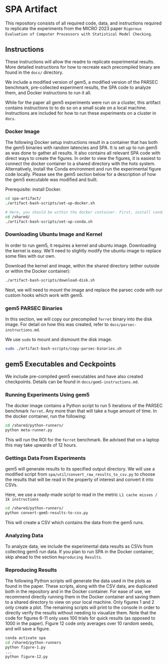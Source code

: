 # SPA Artifact

This repository consists of all required code, data, and instructions required to replicate the experiments from the MICRO 2023 paper `Rigorous Evaluation of Computer Processors with Statistical Model Checking`.


## Instructions

These instructions will allow the readre to replicate experimental results. More detailed instructions for how to recreate each precompiled binary are found in the `docs/` directory.

We include a modified version of gem5, a modified version of the PARSEC benchmark, pre-collected experiment results, the SPA code to analyze them, and Docker instructions to run it all.

While for the paper all gem5 experiments were run on a cluster, this artifact contains instructions to to do so on a small scale on a local machine. Instructions are included for how to run these experiments on a cluster in `docs`.


### Docker Image

The following Docker setup instructions result in a container that has both the gem5 binaries with random latencies and SPA. It is set up to run gem5 as was done to gather all results. It also contains all relevant SPA code with direct ways to create the figures. In order to view the figures, it is easiest to connect the docker container to a shared directory with the hots system. Alternatively, install the Conda environment and run the experimental figure code locally. Please see the gem5 section below for a description of how the gem5 executable was modified and built.

Prerequisite: install Docker.

```bash
cd spa-artifact/
./artifact-bash-scripts/set-up-docker.sh

# Here, you should be within the docker container. First, install conda
cd /shared/
./artifact-bash-scripts/set-up-conda.sh
```


### Downloading Ubuntu Image and Kernel

In order to run gem5, it requires a kernel and ubuntu image. Downloading the kernel is easy. We'll need to slightly modify the ubuntu image to replace some files with our own.

Download the kernel and image, within the shared directory (either outside or within the Docker container):

```bash
./artifact-bash-scripts/download-disk.sh
```

Next, we will need to mount the image and replace the parsec code with our custom hooks which work with gem5.


### gem5 PARSEC Binaries

In this section, we will copy our precompiled `ferret` binary into the disk image. For detail on how this was created, refer to `docs/parsec-instructions.md`.

We use `sudo` to mount and dismount the disk image.

```bash
sudo ./artifact-bash-scripts/copy-parsec-binaries.sh
```


## gem5 Executables and Ceckpoints

We include pre-compiled gem5 executables and have also created checkpoints. Details can be found in `docs/gem5-instructions.md`.


### Running Experiments Using gem5

The docker image contains a Python script to run 5 iterations of the PARSEC benchmark `ferret`. Any more than that will take a huge amount of time. In the docker container, run the following:

```bash
cd /shared/python-runners/
python meta-runner.py
```

This will run the ROI for the `ferret` benchmark. Be advised that on a laptop this may take upwards of 12 hours.


### Gettings Data From Experiments

gem5 will generate results to its specified output directory. We will use a modified script from `spa/util/convert_raw_results_to_csv.py` to choose the results that will be read in the property of interest and convert it into CSVs.

Here, we use a ready-made script to read in the metric `L1 cache misses / 1k instructions`

```bash
cd /shared/python-runners/
python convert-gem5-results-to-csv.py
```

This will create a CSV which contains the data from the gem5 runs.


### Analyzing Data

To analyze data, we include the experimental data results as CSVs from collecting gem5 run data. If you plan to run SPA in the Docker container, skip ahead to the section `Reproducing Results`.


### Reproducing Results

The following Python scripts will generate the data used in the plots as found in the paper. These scripts, along with the CSV data, are duplicated both in the repository and in the Docker container. For ease of use, we recommend directly running them in the Docker container and saving them to a shared directory to view on your local machine. Only figures 1 and 2 only create a plot. The remaining scripts will print to the console in order to directly verify the results without needing to visualize them. Note that the code for figures 6-11 only uses 100 trials for quick results (as opposed to 1000 in the paper). Figure 12 code only averages over 10 random seeds, and will save a figure.

```bash
conda activate spa
cd /shared/python-runners
python figure-1.py
...
python figure-12.py
```
